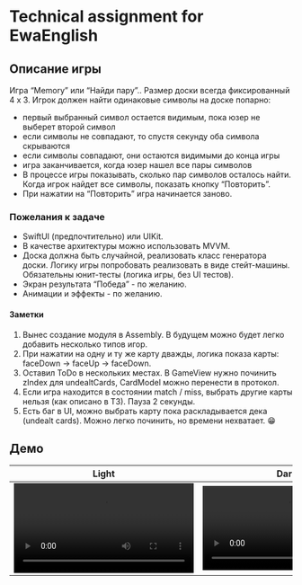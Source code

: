 # Technical assignment for EwaEnglish

## Описание игры
Игра “Memory” или “Найди пару”..
Размер доски всегда фиксированный 4 x 3.
Игрок должен найти одинаковые символы на доске попарно:
- первый выбранный символ остается видимым, пока юзер не выберет второй символ
- если символы не совпадают, то спустя секунду оба символа скрываются
- если символы совпадают, они остаются видимыми до конца игры
- игра заканчивается, когда юзер нашел все пары символов
- В процессе игры показывать, сколько пар символов осталось найти. Когда игрок найдет все символы, показать кнопку “Повторить”.
- При нажатии на “Повторить” игра начинается заново.

### Пожелания к задаче
- SwiftUI (предпочтительно) или UIKit.
- В качестве архитектуры можно использовать MVVM.
- Доска должна быть случайной, реализовать класс генератора доски. Логику игры попробовать реализовать в виде стейт-машины. Обязательны юнит-тесты (логика игры, без UI тестов).
- Экран результата “Победа” - по желанию.
- Анимации и эффекты - по желанию.

#### Заметки
1. Вынес создание модуля в Assembly. В будущем можно будет легко добавить несколько типов игор.
2. При нажатии на одну и ту же карту дважды, логика показа карты: faceDown -> faceUp -> faceDown.
3. Оставил ToDo в нескольких местах. В GameView нужно починить zIndex для undealtCards, CardModel можно перенести в протокол.
4. Если игра находится в состоянии match / miss, выбрать другие карты нельзя (как описано в ТЗ). Пауза 2 секунды.
5. Есть баг в UI, можно выбрать карту пока раскладывается дека (undealt cards). Можно легко починить, но времени нехватает. 😁

## Демо
| Light | Dark |
| ------ | ------ |
| <video src="https://github.com/maksim-mitrofanov/EwaAssignment/assets/87092187/194d4a97-26ca-47ef-af5a-a244d8578aa8"  width="320"> | <video src="https://github.com/maksim-mitrofanov/EwaAssignment/assets/87092187/d405034e-6b3c-4538-b880-c4946d15f3bc"> |


